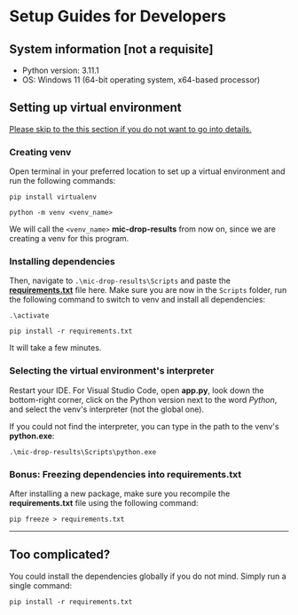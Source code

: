 # Setup Guides for Developers

## System information [not a requisite]
- Python version: 3.11.1
- OS: Windows 11 (64-bit operating system, x64-based processor)

## Setting up virtual environment
[Please skip to the this section if you do not want to go into details.](#too-complicated)

### Creating venv
Open terminal in your preferred location to set up a virtual environment and run the following commands:

```
pip install virtualenv
```
```
python -m venv <venv_name>
```

We will call the `<venv_name>` **mic-drop-results** from now on, since we are creating a venv for this program.

### Installing dependencies
Then, navigate to `.\mic-drop-results\Scripts` and paste the [**requirements.txt**](requirements.txt) file here. Make sure you are now in the `Scripts` folder, run the following command to switch to venv and install all dependencies:

```
.\activate
```
```
pip install -r requirements.txt
```
It will take a few minutes.

### Selecting the virtual environment's interpreter
Restart your IDE. For Visual Studio Code, open **app.py**, look down the bottom-right corner, click on the Python version next to the word *Python*, and select the venv's interpreter (not the global one).

If you could not find the interpreter, you can type in the path to the venv's **python.exe**:

```
.\mic-drop-results\Scripts\python.exe
```

### Bonus: Freezing dependencies into requirements.txt
After installing a new package, make sure you recompile the **requirements.txt** file using the following command:

```
pip freeze > requirements.txt
```

---

## Too complicated?
You could install the dependencies globally if you do not mind. Simply run a single command:

```
pip install -r requirements.txt
```
